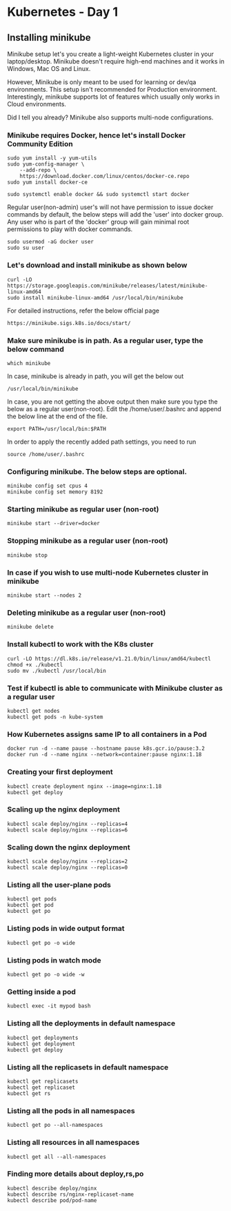 # Kubernetes - Day 1

## Installing minikube
Minikube setup let's you create a light-weight Kubernetes cluster in your laptop/desktop.  Minikube doesn't require high-end machines and it works in Windows, Mac OS and Linux.

However, Minikube is only meant to be used for learning or dev/qa environments.  This setup isn't recommended for Production environment.
Interestingly, minikube supports lot of features which usually only works in Cloud environments.

Did I tell you already? Minikube also supports multi-node configurations.

### Minikube requires Docker, hence let's install Docker Community Edition
```
sudo yum install -y yum-utils
sudo yum-config-manager \
    --add-repo \
    https://download.docker.com/linux/centos/docker-ce.repo
sudo yum install docker-ce

sudo systemctl enable docker && sudo systemctl start docker
```

Regular user(non-admin) user's will not have permission to issue docker commands by default, the below
steps will add the 'user' into docker group.   Any user who is part of the 'docker' group will gain minimal root permissions to play with docker commands.
```
sudo usermod -aG docker user
sudo su user
```

### Let's download and install minikube as shown below
```
curl -LO https://storage.googleapis.com/minikube/releases/latest/minikube-linux-amd64
sudo install minikube-linux-amd64 /usr/local/bin/minikube
```

For detailed instructions, refer the below official page
```
https://minikube.sigs.k8s.io/docs/start/
```

### Make sure minikube is in path. As a regular user, type the below command
```
which minikube
```

In case, minikube is already in path, you will get the below out
```
/usr/local/bin/minikube
```

In case, you are not getting the above output then make sure you type the below as a regular user(non-root).
Edit the /home/user/.bashrc and append the below line at the end of the file.
```
export PATH=/usr/local/bin:$PATH
```

In order to apply the recently added path settings, you need to run
```
source /home/user/.bashrc
```

### Configuring minikube. The below steps are optional.
```
minikube config set cpus 4
minikube config set memory 8192
```

### Starting minikube as regular user (non-root)
```
minikube start --driver=docker
```

### Stopping minikube as a regular user (non-root)
```
minikube stop
```

### In case if you wish to use multi-node Kubernetes cluster in minikube
```
minikube start --nodes 2
```

### Deleting minikube as a regular user (non-root)
```
minikube delete
```

### Install kubectl to work with the K8s cluster
```
curl -LO https://dl.k8s.io/release/v1.21.0/bin/linux/amd64/kubectl
chmod +x ./kubectl
sudo mv ./kubectl /usr/local/bin
```

### Test if kubectl is able to communicate with Minikube cluster as a regular user
```
kubectl get nodes
kubectl get pods -n kube-system
```

### How Kubernetes assigns same IP to all containers in a Pod
```
docker run -d --name pause --hostname pause k8s.gcr.io/pause:3.2
docker run -d --name nginx --network=container:pause nginx:1.18
```

### Creating your first deployment
```
kubectl create deployment nginx --image=nginx:1.18
kubectl get deploy
```

### Scaling up the nginx deployment
```
kubectl scale deploy/nginx --replicas=4
kubectl scale deploy/nginx --replicas=6
```

### Scaling down the nginx deployment
```
kubectl scale deploy/nginx --replicas=2
kubectl scale deploy/nginx --replicas=0
```

### Listing all the user-plane pods
```
kubectl get pods
kubectl get pod
kubectl get po
```

### Listing pods in wide output format
```
kubectl get po -o wide
```

### Listing pods in watch mode
```
kubectl get po -o wide -w
```

### Getting inside a pod
```
kubectl exec -it mypod bash
```

### Listing all the deployments in default namespace
```
kubectl get deployments
kubectl get deployment
kubectl get deploy
```

### Listing all the replicasets in default namespace
```
kubectl get replicasets
kubectl get replicaset
kubectl get rs
```

### Listing all the pods in all namespaces
```
kubectl get po --all-namespaces
```

### Listing all resources in all namespaces
```
kubectl get all --all-namespaces
```

### Finding more details about deploy,rs,po
```
kubectl describe deploy/nginx
kubectl describe rs/nginx-replicaset-name 
kubectl describe pod/pod-name
```
